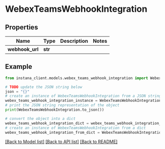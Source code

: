 # WebexTeamsWebhookIntegration


## Properties

Name | Type | Description | Notes
------------ | ------------- | ------------- | -------------
**webhook_url** | **str** |  | 

## Example

```python
from instana_client.models.webex_teams_webhook_integration import WebexTeamsWebhookIntegration

# TODO update the JSON string below
json = "{}"
# create an instance of WebexTeamsWebhookIntegration from a JSON string
webex_teams_webhook_integration_instance = WebexTeamsWebhookIntegration.from_json(json)
# print the JSON string representation of the object
print(WebexTeamsWebhookIntegration.to_json())

# convert the object into a dict
webex_teams_webhook_integration_dict = webex_teams_webhook_integration_instance.to_dict()
# create an instance of WebexTeamsWebhookIntegration from a dict
webex_teams_webhook_integration_from_dict = WebexTeamsWebhookIntegration.from_dict(webex_teams_webhook_integration_dict)
```
[[Back to Model list]](../README.md#documentation-for-models) [[Back to API list]](../README.md#documentation-for-api-endpoints) [[Back to README]](../README.md)


